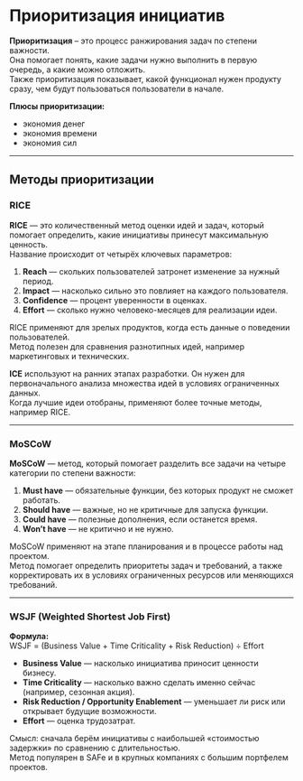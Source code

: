# Приоритизация инициатив

**Приоритизация** – это процесс ранжирования задач по степени важности.  
Она помогает понять, какие задачи нужно выполнить в первую очередь, а какие можно отложить.  
Также приоритизация показывает, какой функционал нужен продукту сразу, чем будут пользоваться пользователи в начале.  

**Плюсы приоритизации:**  
- экономия денег  
- экономия времени  
- экономия сил  

---

## Методы приоритизации

### RICE
**RICE** — это количественный метод оценки идей и задач, который помогает определить, какие инициативы принесут максимальную ценность.  
Название происходит от четырёх ключевых параметров:

1. **Reach** — скольких пользователей затронет изменение за нужный период.  
2. **Impact** — насколько сильно это повлияет на каждого пользователя.  
3. **Confidence** — процент уверенности в оценках.  
4. **Effort** — сколько нужно человеко-месяцев для реализации идеи.  

RICE применяют для зрелых продуктов, когда есть данные о поведении пользователей.  
Метод полезен для сравнения разнотипных идей, например маркетинговых и технических.  

**ICE** используют на ранних этапах разработки. Он нужен для первоначального анализа множества идей в условиях ограниченных данных.  
Когда лучшие идеи отобраны, применяют более точные методы, например RICE.  

---

### MoSCoW
**MoSCoW** — метод, который помогает разделить все задачи на четыре категории по степени важности:

1. **Must have** — обязательные функции, без которых продукт не сможет работать.  
2. **Should have** — важные, но не критичные для запуска функции.  
3. **Could have** — полезные дополнения, если останется время.  
4. **Won’t have** — не критично и не нужно.  

MoSCoW применяют на этапе планирования и в процессе работы над проектом.  
Метод помогает определить приоритеты задач и требований, а также корректировать их в условиях ограниченных ресурсов или меняющихся требований.  

---

### WSJF (Weighted Shortest Job First)
**Формула:**  
WSJF = (Business Value + Time Criticality + Risk Reduction) ÷ Effort  

- **Business Value** — насколько инициатива приносит ценности бизнесу.  
- **Time Criticality** — насколько важно сделать именно сейчас (например, сезонная акция).  
- **Risk Reduction / Opportunity Enablement** — уменьшает ли риск или открывает будущие возможности.  
- **Effort** — оценка трудозатрат.  

Смысл: сначала берём инициативы с наибольшей «стоимостью задержки» по сравнению с длительностью.  
Метод популярен в SAFe и в крупных компаниях с большим портфелем проектов.  
